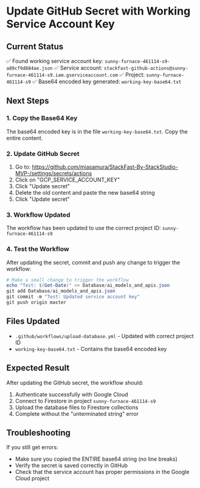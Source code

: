 # Update GitHub Secret with Working Service Account Key

## Current Status
✅ Found working service account key: `sunny-furnace-461114-s9-a89cf9d884ae.json`
✅ Service account: `stackfast-github-actions@sunny-furnace-461114-s9.iam.gserviceaccount.com`
✅ Project: `sunny-furnace-461114-s9`
✅ Base64 encoded key generated: `working-key-base64.txt`

## Next Steps

### 1. Copy the Base64 Key
The base64 encoded key is in the file `working-key-base64.txt`. Copy the entire content.

### 2. Update GitHub Secret
1. Go to: https://github.com/miasamura/StackFast-By-StackStudio-MVP-/settings/secrets/actions
2. Click on "GCP_SERVICE_ACCOUNT_KEY"
3. Click "Update secret"
4. Delete the old content and paste the new base64 string
5. Click "Update secret"

### 3. Workflow Updated
The workflow has been updated to use the correct project ID: `sunny-furnace-461114-s9`

### 4. Test the Workflow
After updating the secret, commit and push any change to trigger the workflow:

```powershell
# Make a small change to trigger the workflow
echo "Test: $(Get-Date)" >> Database/ai_models_and_apis.json
git add Database/ai_models_and_apis.json
git commit -m "Test: Updated service account key"
git push origin master
```

## Files Updated
- `.github/workflows/upload-database.yml` - Updated with correct project ID
- `working-key-base64.txt` - Contains the base64 encoded key

## Expected Result
After updating the GitHub secret, the workflow should:
1. Authenticate successfully with Google Cloud
2. Connect to Firestore in project `sunny-furnace-461114-s9`
3. Upload the database files to Firestore collections
4. Complete without the "unterminated string" error

## Troubleshooting
If you still get errors:
- Make sure you copied the ENTIRE base64 string (no line breaks)
- Verify the secret is saved correctly in GitHub
- Check that the service account has proper permissions in the Google Cloud project
